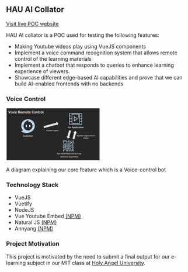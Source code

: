 ## HAU AI Collator

[Visit live POC website](https://allanchua101.github.io/hau-ai-powered-lms/)

HAU AI collator is a POC used for testing the following features:

- Making Youtube videos play using VueJS components
- Implement a voice command recognition system that allows remote control of the learning materials
- Implement a chatbot that responds to queries to enhance learning experience of viewers.
- Showcase different edge-based AI capabilities and prove that we can build AI-enabled frontends with no backends

### Voice Control

<img src="https://github.com/allanchua101/hau-ai-powered-lms/blob/main/assets/Voice%20Banner.png"
     alt="A diagram explaining our core feature which is a Voice-control bot"
     style="margin-right: auto; margin-left: auto; max-width: 256px;" />

A diagram explaining our core feature which is a Voice-control bot

### Technology Stack

- VueJS
- Vuetify
- NodeJS
- Vue Youtube Embed [(NPM)](https://www.npmjs.com/package/vue-youtube-embed)
- Natural JS [(NPM)](https://www.npmjs.com/package/natural)
- Annyang [(NPM)](https://www.npmjs.com/package/annyang)

### Project Motivation

This project is motivated by the need to submit a final output for our e-learning subject in our MIT class at [Holy Angel University](https://www.hau.edu.ph/).
